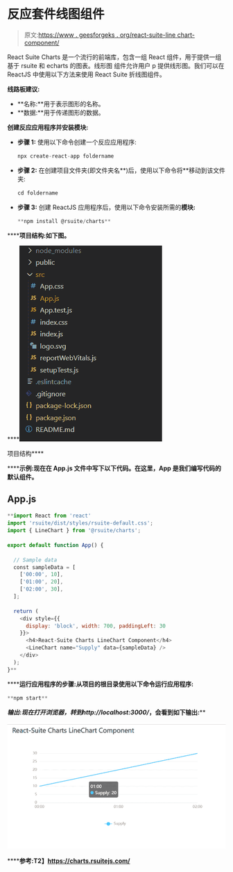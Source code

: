 # 反应套件线图组件

> 原文:[https://www . geesforgeks . org/react-suite-line chart-component/](https://www.geeksforgeeks.org/react-suite-linechart-component/)

React Suite Charts 是一个流行的前端库，包含一组 React 组件，用于提供一组基于 rsuite 和 echarts 的图表。线形图  组件允许用户 p 提供线形图。我们可以在 ReactJS 中使用以下方法来使用 React Suite 折线图组件。

**线路板建议:**

*   **名称:**用于表示图形的名称。
*   **数据:**用于传递图形的数据。

**创建反应应用程序并安装模块:**

*   **步骤 1:** 使用以下命令创建一个反应应用程序:

    ```jsx
    npx create-react-app foldername
    ```

*   **步骤 2:** 在创建项目文件夹(即文件夹名**)后，使用以下命令将**移动到该文件夹:

    ```jsx
    cd foldername
    ```

*   **步骤 3:** 创建 ReactJS 应用程序后，使用以下命令安装所需的****模块:****

    ```jsx
    **npm install @rsuite/charts**
    ```

******项目结构:**如下图。****

****![](img/f04ae0d8b722a9fff0bd9bd138b29c23.png)

项目结构**** 

******示例:**现在在 **App.js** 文件中写下以下代码。在这里，App 是我们编写代码的默认组件。****

## ****App.js****

```jsx
**import React from 'react'
import 'rsuite/dist/styles/rsuite-default.css';
import { LineChart } from '@rsuite/charts';

export default function App() {

  // Sample data
  const sampleData = [
    ['00:00', 10],
    ['01:00', 20],
    ['02:00', 30],
  ];

  return (
    <div style={{
      display: 'block', width: 700, paddingLeft: 30
    }}>
      <h4>React-Suite Charts LineChart Component</h4>
      <LineChart name="Supply" data={sampleData} />
    </div>
  );
}**
```

******运行应用程序的步骤:**从项目的根目录使用以下命令运行应用程序:****

```jsx
**npm start**
```

******输出:**现在打开浏览器，转到***http://localhost:3000/***，会看到如下输出:****

****![](img/65a0b893956f18d2c3bd49f41c23062d.png)****

******参考:**T2】https://charts.rsuitejs.com/****